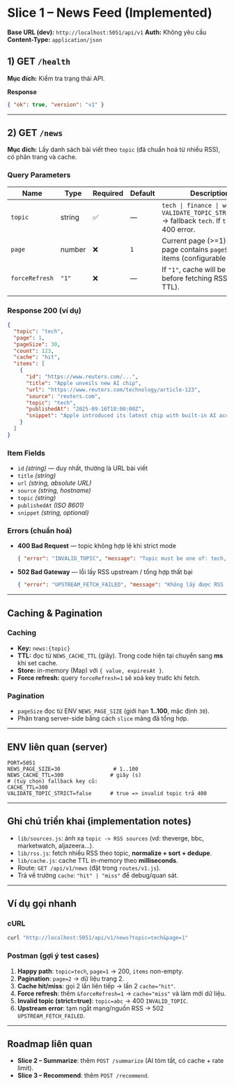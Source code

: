 # Slice 1 – News Feed (Implemented)

**Base URL (dev):** `http://localhost:5051/api/v1`
**Auth:** Không yêu cầu
**Content-Type:** `application/json`

## 1) GET `/health`

**Mục đích:** Kiểm tra trạng thái API.

**Response**

```json
{ "ok": true, "version": "v1" }
```

---

## 2) GET `/news`

**Mục đích:** Lấy danh sách bài viết theo `topic` (đã chuẩn hoá từ nhiều RSS), có phân trang và cache.

### Query Parameters

| Name          | Type   | Required | Default | Description                                                                                   |
| ------------- | ------ | -------- | ------- | --------------------------------------------------------------------------------------------- |
| `topic`       | string | ✅       | —       | `tech \| finance \| world`. If `VALIDATE_TOPIC_STRICT=false` → fallback `tech`. If `true` → 400 error. |
| `page`        | number | ❌       | `1`     | Current page (>=1). Each page contains `pageSize` items (configurable in ENV).                |
| `forceRefresh`| `"1"`  | ❌       | —       | If `"1"`, cache will be cleared before fetching RSS (ignore TTL).                             |
        |                                                                                                                                                 |

### Response 200 (ví dụ)

```json
{
  "topic": "tech",
  "page": 1,
  "pageSize": 30,
  "count": 123,
  "cache": "hit",
  "items": [
    {
      "id": "https://www.reuters.com/...",
      "title": "Apple unveils new AI chip",
      "url": "https://www.reuters.com/technology/article-123",
      "source": "reuters.com",
      "topic": "tech",
      "publishedAt": "2025-09-16T10:00:00Z",
      "snippet": "Apple introduced its latest chip with built-in AI acceleration..."
    }
  ]
}
```

### Item Fields

* `id` *(string)* — duy nhất, thường là URL bài viết
* `title` *(string)*
* `url` *(string, absolute URL)*
* `source` *(string, hostname)*
* `topic` *(string)*
* `publishedAt` *(ISO 8601)*
* `snippet` *(string, optional)*

### Errors (chuẩn hoá)

* **400 Bad Request** — topic không hợp lệ khi strict mode

  ```json
  { "error": "INVALID_TOPIC", "message": "Topic must be one of: tech, finance, world" }
  ```
* **502 Bad Gateway** — lỗi lấy RSS upstream / tổng hợp thất bại

  ```json
  { "error": "UPSTREAM_FETCH_FAILED", "message": "Không lấy được RSS từ các nguồn." }
  ```

---

## Caching & Pagination

### Caching

* **Key:** `news:{topic}`
* **TTL:** đọc từ `NEWS_CACHE_TTL` (giây). Trong code hiện tại chuyển sang **ms** khi set cache.
* **Store:** in-memory (Map) với `{ value, expiresAt }`.
* **Force refresh:** query `forceRefresh=1` sẽ xoá key trước khi fetch.

### Pagination

* `pageSize` đọc từ ENV `NEWS_PAGE_SIZE` (giới hạn **1..100**, mặc định `30`).
* Phân trang server-side bằng cách `slice` mảng đã tổng hợp.

---

## ENV liên quan (server)

```env
PORT=5051
NEWS_PAGE_SIZE=30                 # 1..100
NEWS_CACHE_TTL=300               # giây (s)
# (tuỳ chọn) fallback key cũ:
CACHE_TTL=300
VALIDATE_TOPIC_STRICT=false      # true => invalid topic trả 400
```

---

## Ghi chú triển khai (implementation notes)

* `lib/sources.js`: ánh xạ `topic -> RSS sources` (vd: theverge, bbc, marketwatch, aljazeera…).
* `lib/rss.js`: fetch nhiều RSS theo topic, **normalize + sort + dedupe**.
* `lib/cache.js`: cache TTL in-memory theo **milliseconds**.
* Route: `GET /api/v1/news` (đặt trong `routes/v1.js`).
* Trả về trường `cache`: `"hit" | "miss"` để debug/quan sát.

---

## Ví dụ gọi nhanh

### cURL

```bash
curl "http://localhost:5051/api/v1/news?topic=tech&page=1"
```

### Postman (gợi ý test cases)

1. **Happy path**: `topic=tech`, `page=1` → 200, `items` non-empty.
2. **Pagination**: `page=2` → dữ liệu trang 2.
3. **Cache hit/miss**: gọi 2 lần liên tiếp → lần 2 `cache="hit"`.
4. **Force refresh**: thêm `&forceRefresh=1` → `cache="miss"` và làm mới dữ liệu.
5. **Invalid topic (strict=true)**: `topic=abc` → 400 `INVALID_TOPIC`.
6. **Upstream error**: tạm ngắt mạng/nguồn RSS → 502 `UPSTREAM_FETCH_FAILED`.

---

## Roadmap liên quan

* **Slice 2 – Summarize**: thêm `POST /summarize` (AI tóm tắt, có cache + rate limit).
* **Slice 3 – Recommend**: thêm `POST /recommend`.

